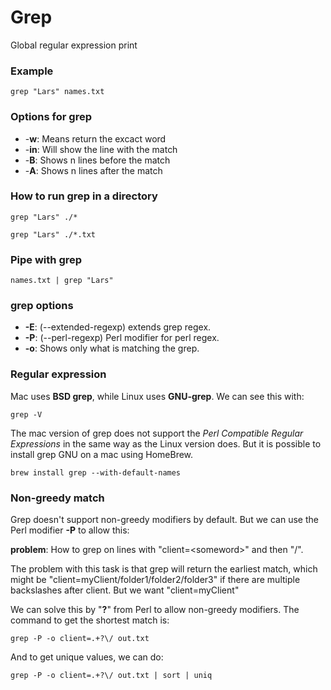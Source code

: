 
# Grep
Global regular expression print

### Example
```
grep "Lars" names.txt
```

### Options for grep
* -**w**: Means return the excact word
* -**in**: Will show the line with the match
* -**B**: Shows n lines before the match
* -**A**: Shows n lines after the match

### How to run grep in a directory
```
grep "Lars" ./*
```
```
grep "Lars" ./*.txt
```

### Pipe with grep
```
names.txt | grep "Lars"
```

### grep options
* **-E**: (--extended-regexp) extends grep regex.
* **-P**: (--perl-regexp) Perl modifier for perl regex. 
* **-o**: Shows only what is matching the grep.

### Regular expression
Mac uses **BSD grep**, while Linux uses **GNU-grep**.
We can see this with:
```
grep -V
```

The mac version of grep does not support the *Perl Compatible Regular Expressions* in the same way as the Linux version does. But it is possible to install grep GNU on a mac using HomeBrew.
```
brew install grep --with-default-names
```

### Non-greedy match
Grep doesn't support non-greedy modifiers by default. But we can use the Perl modifier **-P** to allow this:

**problem**: How to grep on lines with "client=\<someword\>" and then "/".

The problem with this task is that grep will return the earliest match, which might be "client=myClient/folder1/folder2/folder3" if there are multiple backslashes after client. But we want "client=myClient"

We can solve this by "**?**" from Perl to allow non-greedy modifiers.
The command to get the shortest match is:
```
grep -P -o client=.+?\/ out.txt
```

And to get unique values, we can do:
```
grep -P -o client=.+?\/ out.txt | sort | uniq
```
